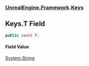 ### [UnrealEngine.Framework](./UnrealEngine-Framework.md 'UnrealEngine.Framework').[Keys](./Keys.md 'UnrealEngine.Framework.Keys')
## Keys.T Field
  
```csharp
public const T;
```
#### Field Value
[System.String](https://docs.microsoft.com/en-us/dotnet/api/System.String 'System.String')  
